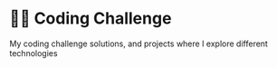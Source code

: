 # 👨‍💻 Coding Challenge

My coding challenge solutions, and projects where I explore different technologies
